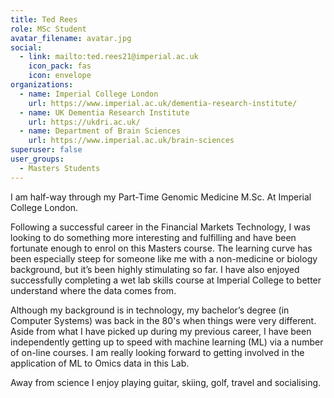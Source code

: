 ```yaml
---
title: Ted Rees
role: MSc Student
avatar_filename: avatar.jpg
social:
  - link: mailto:ted.rees21@imperial.ac.uk
    icon_pack: fas
    icon: envelope
organizations:
  - name: Imperial College London
    url: https://www.imperial.ac.uk/dementia-research-institute/
  - name: UK Dementia Research Institute
    url: https://ukdri.ac.uk/
  - name: Department of Brain Sciences
    url: https://www.imperial.ac.uk/brain-sciences
superuser: false
user_groups:
  - Masters Students
---
```

I am half-way through my Part-Time Genomic Medicine M.Sc. At Imperial College London.

Following a successful career in the Financial Markets Technology, I was looking to do something more interesting and fulfilling and have been fortunate enough to enrol on this Masters course. The learning curve has been especially steep for someone like me with a non-medicine or biology background, but it’s been highly stimulating so far. I have also enjoyed successfully completing a wet lab skills course at Imperial College to better understand where the data comes from.

Although my background is in technology, my bachelor’s degree (in Computer Systems) was back in the 80's when things were very different. Aside from what I have picked up during my previous career, I have been independently getting up to speed with machine learning (ML) via a number of on-line courses.  I am really looking forward to getting involved in the application of ML to Omics data in this Lab.

Away from science I enjoy playing guitar, skiing, golf, travel and socialising.
